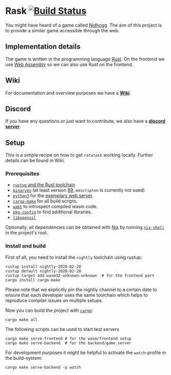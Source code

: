 # Rask [![Build Status](https://ci.kobert.dev/api/badges/squirrel-labs/ratatosk/status.svg)](https://ci.kobert.dev/squirrel-labs/ratatosk)

You might have heard of a game called [Nidhogg](https://github.com/TrueDoctor/ratatosk/wiki/Nidhogg). The aim of this
project is to provide a similar game accessible through the web.

## Implementation details

The game is written in the programming language [Rust](https://doc.rust-lang.org/book/). On the frontend we use [Web Assembly](https://developer.mozilla.org/en-US/docs/WebAssembly) so we can also use Rust on the frontend.

## Wiki

For documentation and overview purposes we have a
**[Wiki](https://github.com/TrueDoctor/ratatosk/wiki)**.

## Discord

If you have any questions or just want to contribute, we also have a
**[discord server](https://discord.gg/8SHhnFXytd)**.

## Setup

This is a simple recipe on how to get `ratatosk` working locally. Further details can be
found in Wiki.

### Prerequisites

* [`rustup` and the Rust toolchain](https://rustup.rs/)
* [`binaryen`](https://github.com/WebAssembly/binaryen) (at least version [89](https://github.com/WebAssembly/binaryen/releases/tag/version_89), `emscripten` is currently not used)
* [`python3`](https://www.python.org/) for the [exemplary web server](https://github.com/TrueDoctor/ratatosk/wiki/Frontend#installation).
* [`cargo-make`](https://github.com/sagiegurari/cargo-make) for all build scripts.
* [`wabt`](https://github.com/WebAssembly/wabt) to introspect compiled wasm code.
* [`pkg-config`](https://www.freedesktop.org/wiki/Software/pkg-config/) to find additional libraries.
* [`libopenssl`](https://www.archlinux.org/packages/core/x86_64/openssl/)

Optionally, all dependencies can be obtained with [Nix](https://nixos.org/nix/) by running
[`nix-shell`](https://nixos.org/nixos/nix-pills/developing-with-nix-shell.html) in the project's root.

### Install and build

First of all, you need to install the `nightly` toolchain using rustup:

```
rustup install nightly-2020-02-28
rustup default nightly-2020-02-28
rustup target add wasm32-unknown-unknown  # for the frontend part
cargo install cargo-make
```

Please note that we explicitly pin the nightly channel to a certain date to ensure that
each developer uses the same toolchain which helps to reproduce compiler issues on multiple setups.

Now you can build the project with [`cargo`](https://doc.rust-lang.org/cargo/):

```
cargo make all
```

The following scripts can be used to start test servers

```
cargo make serve-frontend # for the wasm/frontend setup
cargo make serve-backend  # for the backend/game_server
```

For development purposes it might be helpful to activate the `watch`-profile in the
build-system:

```
cargo make serve-backend -p watch
```
